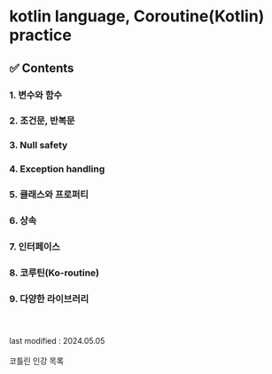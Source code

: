 # kotlin language, Coroutine(Kotlin) practice <br>

## ✅ Contents <br>
### 1. 변수와 함수 
### 2. 조건문, 반복문
### 3. Null safety
### 4. Exception handling
### 5. 클래스와 프로퍼티
### 6. 상속
### 7. 인터페이스
### 8. 코루틴(Ko-routine) 
### 9. 다양한 라이브러리 <br><br><br>


last modified : 2024.05.05<br><br>
코틀린 인강 목록 <br>
